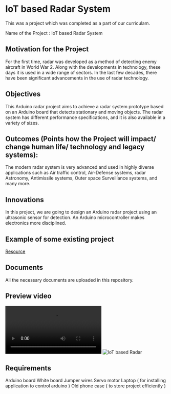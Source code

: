 # IoT based Radar System

This was a project which was completed as a part of our curriculam.

Name  of the Project : IoT based Radar System

## Motivation for the Project
For the first time, radar was developed as a method of detecting enemy aircraft in World War 2. Along with the developments in technology, these days it is used in a wide range of sectors. In the last few decades, there have been significant advancements in the use of radar technology.

## Objectives
This Arduino radar project aims to achieve a radar system prototype based on an Arduino board that detects stationary and moving objects. The radar system has different performance specifications, and it is also available in a variety of sizes.

## Outcomes (Points how the Project will impact/ change human life/ technology and legacy systems):
The modern radar system is very advanced and used in highly diverse applications such as Air traffic control, Air-Defense systems, radar Astronomy, Antimissile systems, Outer space Surveillance systems, and many more.

## Innovations
In this project, we are going to design an Arduino radar project using an ultrasonic sensor for detection. An Arduino microcontroller makes electronics more disciplined.


## Example of some existing project
[Resource](https://3ciencias.com/wp-content/uploads/2019/01/Art_14-1.pdf)

## Documents

All the necessary documents are uploaded in this repository.

## Preview video

![IoT based Radar System](./iotgit.mp4)
![IoT based Radar](https://drive.google.com/file/d/1rqGPB2suCzLHHxwBhHoQkKM_3F2CGYiG/view?usp=sharing)

## Requirements
Arduino board
White board
Jumper wires
Servo motor
Laptop ( for installing application to control arduino )
Old phone case ( to store project efficiently )

